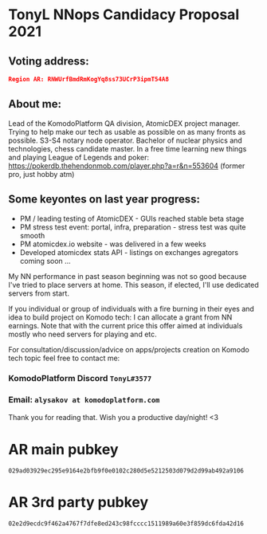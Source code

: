# TonyL NNops Candidacy Proposal 2021

## Voting address:

```json
Region AR: RNWUrfBmdRmKogYq8ss73UCrP3ipmT54A8
```

## About me:

Lead of the KomodoPlatform QA division, AtomicDEX project manager. Trying to help make our tech as usable as possible on as many fronts as possible.
S3-S4 notary node operator. Bachelor of nuclear physics and technologies, chess candidate master.
In a free time learning new things and playing League of Legends and poker: https://pokerdb.thehendonmob.com/player.php?a=r&n=553604 (former pro, just hobby atm)

## Some keyontes on last year progress:

- PM / leading testing of AtomicDEX - GUIs reached stable beta stage
- PM stress test event: portal, infra, preparation - stress test was quite smooth
- PM atomicdex.io website - was delivered in a few weeks
- Developed atomicdex stats API - listings on exchanges agregators coming soon
...

My NN performance in past season beginning was not so good because I've tried to place servers at home. This season, if elected, I'll use dedicated servers from start.

If you individual or group of individuals with a fire burning in their eyes and idea to build project on Komodo tech: I can allocate a grant from NN earnings.
Note that with the current price this offer aimed at individuals mostly who need servers for playing and etc. 

For consultation/discussion/advice on apps/projects creation on Komodo tech topic feel free to contact me:
### KomodoPlatform Discord `TonyL#3577`
### Email: `alysakov at komodoplatform.com`

Thank you for reading that. Wish you a productive day/night! <3


# AR main pubkey
`029ad03929ec295e9164e2bfb9f0e0102c280d5e5212503d079d2d99ab492a9106`

# AR 3rd party pubkey
`02e2d9ecdc9f462a4767f7dfe8ed243c98fcccc1511989a60e3f859dc6fda42d16`
